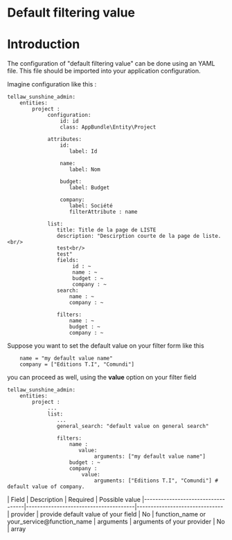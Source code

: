 # Default filtering value

# Introduction

The configuration of "default filtering value" can be done using an YAML file. This file should be imported into your application configuration.

Imagine configuration like this : 

```
tellaw_sunshine_admin:
    entities:
        project :
             configuration:
                 id: id
                 class: AppBundle\Entity\Project

             attributes:
                 id:
                    label: Id

                 name:
                    label: Nom

                 budget:
                    label: Budget

                 company:
                    label: Société
                    filterAttribute : name

             list:
                title: Title de la page de LISTE
                description: "Descirption courte de la page de liste.<br/>
                test<br/>
                test"
                fields:
                     id : ~
                     name : ~
                     budget : ~
                     company : ~
                search:
                    name : ~
                    company : ~
                    
                filters:
                    name : ~ 
                    budget : ~
                    company : ~ 
```

Suppose you want to set the default value on your filter form like this

```
    name = "my default value name"
    company = ["Editions T.I", "Comundi"]
```


you can proceed as well, using the **value** option on your filter field

```
tellaw_sunshine_admin:
    entities:
        project :
             ...
             list:
                ...
                general_search: "default value on general search"

                filters:
                    name :
                       value:
                            arguments: ["my default value name"]
                    budget : ~
                    company :
                        value:
                            arguments: ["Editions T.I", "Comundi"] # default value of company.
```

| Field                             | Description                           | Required |  Possible value
|-----------------------------------|---------------------------------------|-------------------------------
| provider                          | provide default value of your field   | No       | function_name or your_service@function_name
| arguments                         | arguments of your provider            | No       | array

